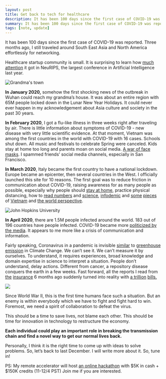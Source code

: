```yaml
---
layout: post
title: Get back to tech for healthcare
description: It has been 100 days since the first case of COVID-19 was reported.
summary: It has been 100 days since the first case of COVID-19 was reported.
tags: [note, update]
---
```


It has been 100 days since the first case of COVID-19 was reported. Three months ago, I still traveled around South East Asia and North America effortlessly for networking.

Healthcare startup community is small. It is surprising to learn how [much attention](https://medium.com/@xlab.contact/pytorch-for-health-data-with-privacy-d40d4f8648a8) it got in NeuRIPS, the largest conference in Artificial Intelligence last year.


![Grandma's town](https://emmablogimg.s3.amazonaws.com/Selection_056.png)


**In January 2020,** somehow the first shocking news of the outbreak in Wuhan could reach my grandma’s house. It was about an entire region with 65M people locked down in the Lunar New Year Holidays. It could never ever happen in my acknowledgement about Asia culture and society in the past 30 years.



**In February 2020**, I got a flu-like illness in three weeks right after traveling by air. There is little information about symptoms of COVID-19 - new disease with very little scientific evidence. At that moment, Vietnam was among the first countries in the world with COVID-19 with 16 cases. Schools shut down. All music and festivals to celebrate Spring were canceled. Kids stay at home too long and parents moan on social media. [A war of face masks](https://medium.com/@xlab.contact/healthcare-2020-how-far-do-we-go-with-2019-ncov-238f8e1c2a2b). I spammed friends’ social media channels, especially in San Francisco.


**In March 2020**, Italy became the first country to have a national lockdown. Europe became an epicenter, then several countries in the West. I officially launched this site for 10 reasons. The first goal was to reduce friction in communication about COVID-19, raising awareness for as many people as possible, especially why people should [stay at home](https://www.trackcovid19.tech/2020/03/21/dear-young-people), practice physical distancing, how to [read numbers](https://www.trackcovid19.tech/2020/03/20/death-rate-math) and [science](https://www.trackcovid19.tech/2020/03/21/serious-testing-and-quarantine), [infodemic](https://www.trackcovid19.tech/2020/03/23/infodemic) and [some](https://www.trackcovid19.tech/2020/03/31/update) [pieces](https://www.trackcovid19.tech/2020/03/21/serious-testing-and-quarantine) of [Vietnam](https://www.trackcovid19.tech/2020/03/10/the-32th-patient-in-vietnama-and-insurance) and [the world perspective](https://www.trackcovid19.tech/2020/03/11/who-should-priority).


![John Hopkins University](https://emmablogimg.s3.amazonaws.com/Selection_055.png)


**In April 2020**, there are 1.5M people infected around the world. 183 out of 196 countries have people infected. COVID-19 became more [politicized by the media](https://www.npr.org/sections/coronavirus-live-updates/2020/04/08/829944795/please-don-t-politicize-this-virus-who-head-says-after-trump-threatens-funding). It appears to me more like a crisis of communication and information.


Fairly speaking, Coronavirus in a pandemic is invisible [similar](https://medium.com/@xlab.contact/who-is-the-best-storyteller-for-climate-change-insurance-b49d78c75c1d) to [greenhouse emission](https://medium.com/@xlab.contact/an-ugly-truth-public-perception-about-climate-change-is-underwhelming-ebc2a1758907) in Climate Change. We can’t see it. We can’t measure it by ourselves. To understand, it requires experiences, broad knowledge and domain expertise in science to interpret a situation. People don’t understand, delay actions. Different from cancer, a repository disease conquers the earth in a few weeks. Fast forward, all the reports I read from [the](https://www2.deloitte.com/content/dam/Deloitte/us/Documents/financial-services/us-fsi-dcfs-2019-insurance-industry-outlook.pdf) [insurance](https://www.swissre.com/institute/research/sigma-research/sigma-2019-05.html) 6 months ago suddenly turned into reality with [a trillion](https://www.trackcovid19.tech/2020/04/03/who-brief) [bills.](https://www.visualcapitalist.com/the-anatomy-of-the-2-trillion-covid-19-stimulus-bill/)


![](https://emmablogimg.s3.amazonaws.com/Selection_057.png)


Since World War II, this is the first time humans face such a situation. But an enemy is within everybody which we have to fight and fight hard to win. Foremost, we need a spirit of collaboration to defeat the virus.


This should be a time to save lives, not blame each other. This should be time for innovation in technology to restructure the economy.

**Each individual could play an important role in breaking the transmission chain and find a novel way to get our normal lives back.**

Personally, I think it is the right time to come up with ideas to solve problems. So, let’s back to last December. I will write more about it. So, tune in!

PS: My remote accelerator will host [an online hackathon](https://pioneer.app/hackathon) with $5K in cash + $150K credits (11-12/4 PST) Join me if you are interested.


<!-- Docs to Markdown version 1.0β21 -->
